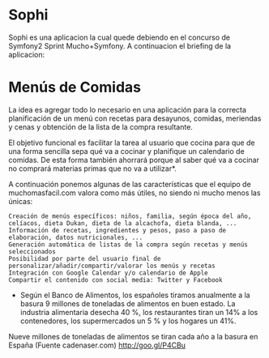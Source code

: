 Sophi
=====

Sophi es una aplicacion la cual quede debiendo en el concurso de Symfony2 Sprint Mucho+Symfony. A continuacion el briefing de la aplicacion:

Menús de Comidas
================

La idea es agregar todo lo necesario en una aplicación para la correcta planificación de un menú con recetas para desayunos, comidas, meriendas y cenas y obtención de la lista de la compra resultante.

El objetivo funcional es facilitar la tarea al usuario que cocina para que de una forma sencilla sepa qué va a cocinar y planifique un calendario de comidas. De esta forma también ahorrará porque al saber qué va a cocinar no comprará materias primas que no va a utilizar*.

A continuación ponemos algunas de las características que el equipo de muchomasfacil.com valora como más útiles, no siendo ni mucho menos las únicas:

    Creación de menús específicos: niños, familia, según época del año, celíacos, dieta Dukan, dieta de la alcachofa, dieta blanda, ...
    Información de recetas, ingredientes y pesos, paso a paso de elaboración, datos nutricionales, ...
    Generación automática de listas de la compra según recetas y menús seleccionados
    Posibilidad por parte del usuario final de personalizar/añadir/compartir/valorar los menús y recetas
    Integración con Google Calendar y/o calendario de Apple
    Compartir el contenido con social media: Twitter y Facebook

* Según el Banco de Alimentos, los españoles tiramos anualmente a la basura 9 millones de toneladas de alimentos en buen estado. La industria alimentaria desecha 40 %, los restaurantes tiran un 14% a los contenedores, los supermercados un 5 % y los hogares un 41%.

Nueve millones de toneladas de alimentos se tiran cada año a la basura en España (Fuente cadenaser.com) http://goo.gl/P4CBu
